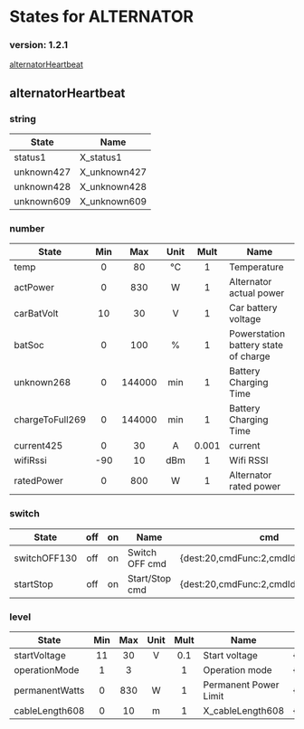 # States for  ALTERNATOR
### version: 1.2.1

[alternatorHeartbeat](#alternatorHeartbeat)



## alternatorHeartbeat

### string

| State  |  Name |
|----------|------|
|status1| X_status1 |
|unknown427| X_unknown427 |
|unknown428| X_unknown428 |
|unknown609| X_unknown609 |

### number
| State  |      Min     |      Max     |  Unit |  Mult |  Name |
|----------|:-------------:|:-------------:|:------:|:-----:|-----|
|temp|0 | 80 | °C | 1 |  Temperature |
|actPower|0 | 830 | W | 1 |  Alternator actual power |
|carBatVolt|10 | 30 | V | 1 |  Car battery voltage |
|batSoc|0 | 100 | % | 1 |  Powerstation battery state of charge |
|unknown268|0 | 144000 | min | 1 |  Battery Charging Time |
|chargeToFull269|0 | 144000 | min | 1 |  Battery Charging Time |
|current425|0 | 30 | A | 0.001 |  current |
|wifiRssi|-90 | 10 | dBm | 1 |  Wifi RSSI |
|ratedPower|0 | 800 | W | 1 |  Alternator rated power |


### switch

| State  |      off    |  on |  Name |  cmd |
|----------|:-------------:|:------:|------|------|
|switchOFF130| off | on | Switch OFF cmd | {dest:20,cmdFunc:2,cmdId:17,dataLen:6} |
|startStop| off | on | Start/Stop cmd | {dest:20,cmdFunc:2,cmdId:17,dataLen:6} |

### level

| State  |      Min     |     Max     |  Unit |  Mult |  Name |  cmd |
|----------|:-------------:|:-------------:|:------:|:-----:|-----|------|
|startVoltage| 11 | 30 | V | 0.1 |  Start voltage | {dest:20,cmdFunc:2,cmdId:17,dataLen:6} |
|operationMode| 1 | 3 |  | 1 |  Operation mode | {dest:20,cmdFunc:2,cmdId:17,dataLen:6} |
|permanentWatts| 0 | 830 | W | 1 |  Permanent Power Limit | {dest:20,cmdFunc:2,cmdId:17,dataLen:6} |
|cableLength608| 0 | 10 | m | 1 |  X_cableLength608 | {dest:20,cmdFunc:2,cmdId:17,dataLen:6} |

